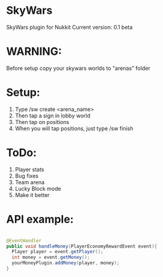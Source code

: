 # SkyWars
SkyWars plugin for Nukkit
Current version: 0.1 beta 

# WARNING:
Before setup copy your skywars worlds to "arenas" folder

# Setup:
  1. Type /sw create <arena_name> 
  2. Then tap a sign in lobby world
  3. Then tap on positions
  4. When you will tap positions, just type /sw finish
  
# ToDo:
  1. Player stats
  2. Bug fixes
  3. Team arena
  4. Lucky Block mode
  5. Make it better

# API example:
```java

@EventHandler
public void handleMoney(PlayerEconomyRewardEvent event){
  Player player = event.getPlayer();
  int money = event.getMoney();
  yourMoneyPlugin.addMoney(player, money);
}
```
